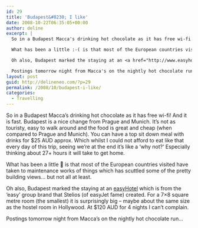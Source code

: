 ```yaml
---
id: 29
title: 'Budapest&#8230; I like'
date: 2008-10-22T06:35:05+00:00
author: deline
excerpt: |
  So in a Budapest Macca's drinking hot chocolate as it has free wi-fi! And it is fast. Budapest is a nice change from Prague and Munich. It's not as touristy, easy to walk around and the food is great and cheap (when compared to Prague and Munich). You can have a top sit down meal with drinks for $25 AUD approx. Which whilst I could not afford to eat like that every day of this trip, seeing we're at the end it's like a 'why not?' Especially thinking about 27+ hours it will take to get home.

  What has been a little :-( is that most of the European countries visited have taken to maintenance works of things which has scuttled some of the pretty building views... but not all at least.

  Oh also, Budapest marked the staying at an <a href="http://www.easyhotel.com/">easyHotel</a> which is from the 'easy' group brand that Stelios (of easyJet fame) created. For a 7x8 square metre room (the smallest) it is surprisingly big - maybe about the same size as the hostel room in Hollywood. At $120 AUD for 4 nights I can't complain.

  Postings tomorrow night from Macca's on the nightly hot chocolate run...
layout: post
guid: http://delineneo.com/?p=29
permalink: /2008/10/budapest-i-like/
categories:
  - Travelling
---
```

So in a Budapest Macca&#8217;s drinking hot chocolate as it has free wi-fi! And it is fast. Budapest is a nice change from Prague and Munich. It&#8217;s not as touristy, easy to walk around and the food is great and cheap (when compared to Prague and Munich). You can have a top sit down meal with drinks for $25 AUD approx. Which whilst I could not afford to eat like that every day of this trip, seeing we&#8217;re at the end it&#8217;s like a &#8216;why not?&#8217; Especially thinking about 27+ hours it will take to get home.

What has been a little 🙁 is that most of the European countries visited have taken to maintenance works of things which has scuttled some of the pretty building views&#8230; but not all at least.

Oh also, Budapest marked the staying at an [easyHotel](http://www.easyhotel.com/) which is from the &#8216;easy&#8217; group brand that Stelios (of easyJet fame) created. For a 7&#215;8 square metre room (the smallest) it is surprisingly big &#8211; maybe about the same size as the hostel room in Hollywood. At $120 AUD for 4 nights I can&#8217;t complain.

Postings tomorrow night from Macca&#8217;s on the nightly hot chocolate run&#8230;
